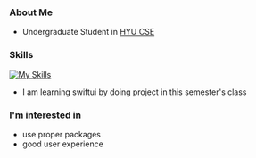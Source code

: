 ### About Me

- Undergraduate Student in [HYU CSE](http://cs.hanyang.ac.kr/)

### Skills

[![My Skills](https://skillicons.dev/icons?i=c,js,html,css,react,nextjs,flutter,swift)](https://skillicons.dev)

- I am learning swiftui by doing project in this semester's class

### I'm interested in

- use proper packages
- good user experience
